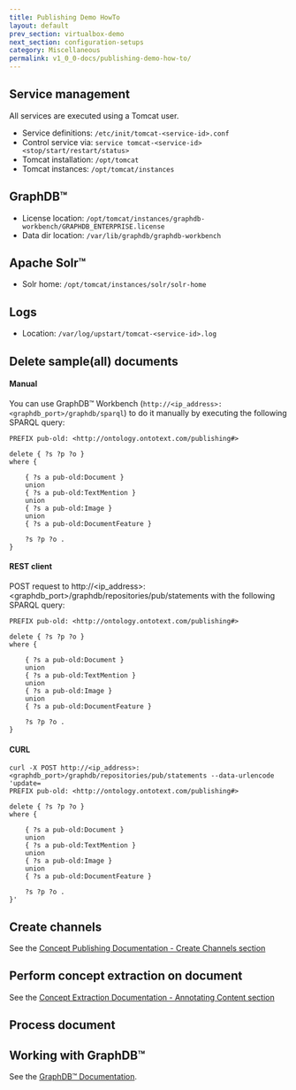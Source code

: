 ```yaml
---
title: Publishing Demo HowTo
layout: default
prev_section: virtualbox-demo
next_section: configuration-setups
category: Miscellaneous
permalink: v1_0_0-docs/publishing-demo-how-to/
---
```

## Service management
All services are executed using a Tomcat user.

* Service definitions: `/etc/init/tomcat-<service-id>.conf`
* Control service via: `service tomcat-<service-id> <stop/start/restart/status>`
* Tomcat installation: `/opt/tomcat`
* Tomcat instances: `/opt/tomcat/instances`


## GraphDB™
* License location: `/opt/tomcat/instances/graphdb-workbench/GRAPHDB_ENTERPRISE.license`
* Data dir location: `/var/lib/graphdb/graphdb-workbench`

## Apache Solr™
* Solr home: `/opt/tomcat/instances/solr/solr-home`

## Logs
* Location: `/var/log/upstart/tomcat-<service-id>.log`

## Delete sample(all) documents

#### Manual
You can use GraphDB™ Workbench (`http://<ip_address>:<graphdb_port>/graphdb/sparql`) to do it manually by executing the following SPARQL query:

```
PREFIX pub-old: <http://ontology.ontotext.com/publishing#>

delete { ?s ?p ?o }
where {

    { ?s a pub-old:Document }
    union
    { ?s a pub-old:TextMention }
    union
    { ?s a pub-old:Image }
    union
    { ?s a pub-old:DocumentFeature }

    ?s ?p ?o .
}
```

#### REST client
POST request to http://<ip_address>:<graphdb_port>/graphdb/repositories/pub/statements with the following SPARQL query:

```
PREFIX pub-old: <http://ontology.ontotext.com/publishing#>

delete { ?s ?p ?o }
where {

    { ?s a pub-old:Document }
    union
    { ?s a pub-old:TextMention }
    union
    { ?s a pub-old:Image }
    union
    { ?s a pub-old:DocumentFeature }

    ?s ?p ?o .
}
```


#### CURL

```
curl -X POST http://<ip_address>:<graphdb_port>/graphdb/repositories/pub/statements --data-urlencode 'update=
PREFIX pub-old: <http://ontology.ontotext.com/publishing#>

delete { ?s ?p ?o }
where {

    { ?s a pub-old:Document }
    union
    { ?s a pub-old:TextMention }
    union
    { ?s a pub-old:Image }
    union
    { ?s a pub-old:DocumentFeature }

    ?s ?p ?o .
}'
```

## Create channels
See the [Concept Publishing Documentation - Create Channels section](http://ontotext-ad.github.io/concept-extraction-docs/v1_3_1-docs/annotating_content/)

## Perform concept extraction on document
See the [Concept Extraction Documentation - Annotating Content section](http://ontotext-ad.github.io/concept-extraction-docs/v1_3_1-docs/annotating_content/)

## Process document

## Working with GraphDB™
See the [GraphDB™ Documentation](http://graphdb.ontotext.com/).
